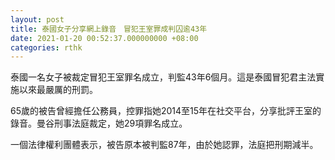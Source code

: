 ```yaml
---
layout: post
title: 泰國女子分享網上錄音　冒犯王室罪成判囚逾43年
date: 2021-01-20 00:52:37.000000000 +08:00
categories: rthk
---
```


泰國一名女子被裁定冒犯王室罪名成立，判監43年6個月。這是泰國冒犯君主法實施以來最嚴厲的刑罰。

65歲的被告曾經擔任公務員，控罪指她2014至15年在社交平台，分享批評王室的錄音。曼谷刑事法庭裁定，她29項罪名成立。

一個法律權利團體表示，被告原本被判監87年，由於她認罪，法庭把刑期減半。
